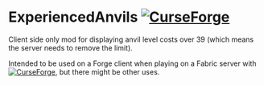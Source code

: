 # ExperiencedAnvils [![CurseForge](http://cf.way2muchnoise.eu/full_443044_downloads.svg?badge_style=for_the_badge)](https://www.curseforge.com/minecraft/mc-mods/expanvils "Experienced Anvils on CurseForge")

Client side only mod for displaying anvil level costs over 39 (which means the server needs to remove the limit).

Intended to be used on a Forge client when playing on a Fabric server with [![CurseForge](http://cf.way2muchnoise.eu/title/305480.svg?badge_style=flat)](https://www.curseforge.com/minecraft/mc-mods/anvil-fix "AnvilFix on CurseForge"), but there might be other uses.
